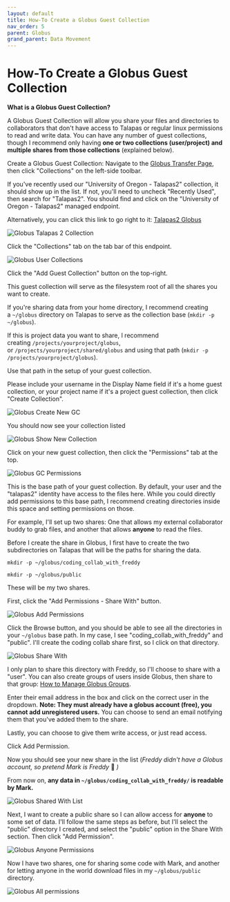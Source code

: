 ```yaml
---
layout: default
title: How-To Create a Globus Guest Collection
nav_order: 5
parent: Globus
grand_parent: Data Movement
---
```


# How-To Create a Globus Guest Collection

**What is a Globus Guest Collection?**

A Globus Guest Collection will allow you share your files and directories to collaborators that don't have access to Talapas or regular linux permissions to read and write data. You can have any number of guest collections, though I recommend only having **one or two collections (user/project) and multiple shares from those collections** (explained below).

Create a Globus Guest Collection:
Navigate to the [Globus Transfer Page](https://app.globus.org/file-manager), then click "Collections" on the left-side toolbar.

If you've recently used our "University of Oregon - Talapas2" collection, it should show up in the list. If not, you'll need to uncheck "Recently Used", then search for "Talapas2". You should find and click on the "University of Oregon - Talapas2" managed endpoint.

Alternatively, you can click this link to go right to it: [Talapas2 Globus](https://app.globus.org/file-manager/collections/1b22bc07-95c5-47eb-8e62-97da36c46296/overview)

![Globus Talapas 2 Collection](../../../../assets/images/globus_t2_collection.png)

Click the "Collections" tab on the tab bar of this endpoint.

![Globus User Collections](../../../../assets/images/globus_t2_user_collections.png)

Click the "Add Guest Collection" button on the top-right.

This guest collection will serve as the filesystem root of all the shares you want to create.

If you're sharing data from your home directory, I recommend creating a `~/globus` directory on Talapas to serve as the collection base (`mkdir -p ~/globus`).

If this is project data you want to share, I recommend creating `/projects/yourproject/globus`, or `/projects/yourproject/shared/globus` and using that path (`mkdir -p /projects/yourproject/globus`).

Use that path in the setup of your guest collection.

Please include your username in the Display Name field if it's a home guest collection, or your project name if it's a project guest collection, then click "Create Collection".

![Globus Create New GC](../../../../assets/images/globus_create_new_gc.png)

You should now see your collection listed

![Globus Show New Collection](../../../../assets/images/globus_show_new_gc.png)

Click on your new guest collection, then click the "Permissions" tab at the top.

![Globus GC Permissions](../../../../assets/images/globus_gc_permissions.png)

This is the base path of your guest collection. By default, your user and the "talapas2" identity have access to the files here. While you could directly add permissions to this base path, I recommend creating directories inside this space and setting permissions on those.

For example, I'll set up two shares: One that allows my external collaborator buddy to grab files, and another that allows **anyone** to read the files.

Before I create the share in Globus, I first have to create the two subdirectories on Talapas that will be the paths for sharing the data.

`mkdir -p ~/globus/coding_collab_with_freddy`

`mkdir -p ~/globus/public`

These will be my two shares.

First, click the "Add Permissions - Share With" button.

![Globus Add Permissions](../../../../assets/images/globus_add_permissions.png)

Click the Browse button, and you should be able to see all the directories in your `~/globus` base path. In my case, I see "coding_collab_with_freddy" and "public". I'll create the coding collab share first, so I click on that directory.

![Globus Share With](../../../../assets/images/globus_share_with.png)

I only plan to share this directory with Freddy, so I'll choose to share with a "user". You can also create groups of users inside Globus, then share to that group: [How to Manage Globus Groups](https://docs.globus.org/guides/tutorials/manage-identities/manage-groups/).

Enter their email address in the box and click on the correct user in the dropdown. **Note: They must already have a globus account (free), you cannot add unregistered users.** You can choose to send an email notifying them that you've added them to the share.

Lastly, you can choose to give them write access, or just read access.

Click Add Permission.

Now you should see your new share in the list (_Freddy didn't have a Globus account, so pretend Mark is Freddy_ 🙂 _)_

From now on, **any data in `~/globus/coding_collab_with_freddy/` is readable by Mark.**

![Globus Shared With List](../../../../assets/images/globus_shared_with_list.png)

Next, I want to create a public share so I can allow access for **anyone** to some set of data. I'll follow the same steps as before, but I'll select the "public" directory I created, and select the "public" option in the Share With section. Then click "Add Permission".

![Globus Anyone Permissions](../../../../assets/images/globus_anyone_permissions.png)

Now I have two shares, one for sharing some code with Mark, and another for letting anyone in the world download files in my `~/globus/public` directory.

![Globus All permissions](../../../../assets/images/globus_all_permissions.png)
